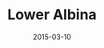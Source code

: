 ---
template: index.html
title: Lower Albina
url: http://lower-albina.nikolas.ws
date: 2015-03-10
description: An evolving project that explores cartography and web applications through the lens of analog map production processes. Lower Albina is an attempt to create a sense of place of one neighborhood in Portland, Oregon on the Internet.
---